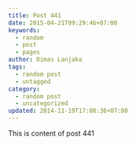 ```yaml
---
title: Post 441
date: 2015-04-21T09:29:46+07:00
keywords:
  - random
  - post
  - pages
author: Dimas Lanjaka
tags:
  - random post
  - untagged
category:
  - random post
  - uncategorized
updated: 2014-11-19T17:08:36+07:00
---
```

This is content of post 441